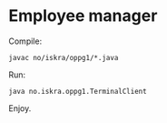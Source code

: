 # Employee manager
Compile:

```javac no/iskra/oppg1/*.java```

Run:

```java no.iskra.oppg1.TerminalClient```

Enjoy.
